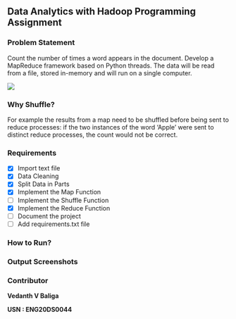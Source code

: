 ## Data Analytics with Hadoop Programming Assignment

### Problem Statement

Count the number of times a word appears in the document. Develop a MapReduce framework based on Python threads. The data will be read from a file, stored in-memory and will run on a single computer.

<img src = "https://vipanchikatthula.github.io/post/mapper-reducer-implementation/featured.jpg">

### Why Shuffle?

For example the results from a map need to be shuffled before being sent to reduce processes: if the two instances of the word ‘Apple’ were sent to distinct reduce processes, the count would not be correct.

### Requirements

- [x] Import text file
- [x] Data Cleaning
- [x] Split Data in Parts   
- [x] Implement the Map Function
- [ ] Implement the Shuffle Function
- [x] Implement the Reduce Function
- [ ] Document the project
- [ ] Add requirements.txt file

### How to Run?

### Output Screenshots

### Contributor

**Vedanth V Baliga**

**USN : ENG20DS0044**
